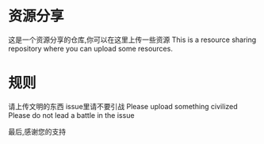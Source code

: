 # 资源分享
这是一个资源分享的仓库,你可以在这里上传一些资源
This is a resource sharing repository where you can upload some resources.
# 规则
请上传文明的东西
issue里请不要引战
Please upload something civilized
Please do not lead a battle in the issue

最后,感谢您的支持
